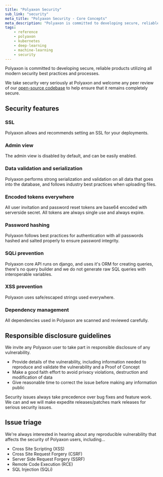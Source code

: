 ```yaml
---
title: "Polyaxon Security"
sub_link: "security"
meta_title: "Polyaxon Security - Core Concepts"
meta_description: "Polyaxon is committed to developing secure, reliable products utilizing all modern security best practices. Find out more!"
tags:
    - reference
    - polyaxon
    - kubernetes
    - deep-learning
    - machine-learning
    - security
---
```


Polyaxon is committed to developing secure, reliable products utilizing all modern security best practices and processes.

We take security very seriously at Polyaxon and welcome any peer review of our [open-source codebase](https://github.com/polyaxon/polyaxon) to help ensure that it remains completely secure.


## Security features

### SSL

Polyaxon allows and recommends setting an SSL for your deployments.

### Admin view

The admin view is disabled by default, and can be easily enabled.

### Data validation and serialization

Polyaxon performs strong serialization and validation on all data that goes into the database, and follows industry best practices when uploading files.

### Encoded tokens everywhere

All user invitation and password reset tokens are base64 encoded with serverside secret. All tokens are always single use and always expire.

### Password hashing

Polyaxon follows best practices for authentication with all passwords hashed and salted properly to ensure password integrity.

### SQLi prevention

Polyaxon core API runs on django, and uses it's ORM for creating queries, there's no query builder and we do not generate raw SQL queries with interoperable variables.

### XSS prevention

Polyaxon uses safe/escaped strings used everywhere.

### Dependency management

All dependencies used in Polyaxon are scanned and reviewed carefully. 


## Responsible disclosure guidelines

We invite any Polyaxon user to take part in responsible disclosure of any vulnerability.

- Provide details of the vulnerability, including information needed to reproduce and validate the vulnerability and a Proof of Concept
- Make a good faith effort to avoid privacy violations, destruction and modification of data
- Give reasonable time to correct the issue before making any information public

Security issues always take precedence over bug fixes and feature work. We can and we will make expedite releases/patches mark releases for serious security issues.
  
## Issue triage

We're always interested in hearing about any reproducible vulnerability that affects the security of Polyaxon users, including...

- Cross Site Scripting (XSS)
- Cross Site Request Forgery (CSRF)
- Server Side Request Forgery (SSRF)
- Remote Code Execution (RCE)
- SQL Injection (SQLi)
